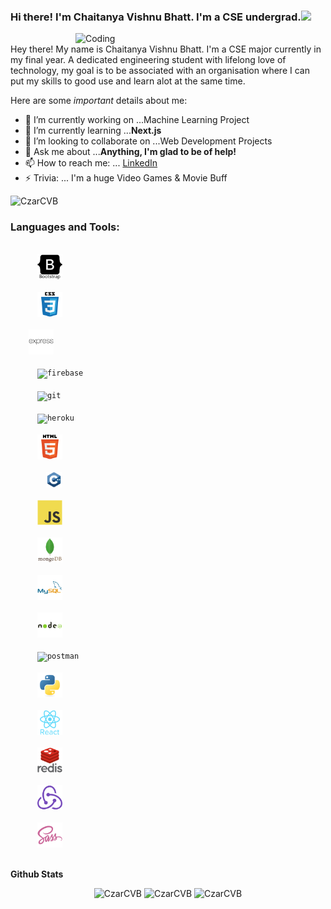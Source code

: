 ### Hi there! I'm Chaitanya Vishnu Bhatt. I'm a CSE undergrad.<img src="https://media.giphy.com/media/hvRJCLFzcasrR4ia7z/giphy.gif" width="25px">
<img align="right" alt="Coding" width="400" src="https://i.gifer.com/VvZ.gif" />
<br />
Hey there! My name is Chaitanya Vishnu Bhatt. I'm a CSE major currently in my final year. A dedicated engineering student with lifelong love of technology, my goal is to be associated with an organisation where I can put my skills to good use and learn alot at the same time. 

Here are some *important* details about me:

- 🔭 I’m currently working on ...Machine Learning Project
- 🌱 I’m currently learning ...**Next.js**
- 👯 I’m looking to collaborate on ...Web Development Projects
- 💬 Ask me about ...**Anything, I'm glad to be of help!**
- 📫 How to reach me: ... [LinkedIn](https://www.linkedin.com/in/chaitanyavishnubhatt/)
- ⚡ Trivia: ... I'm a huge Video Games & Movie Buff 

<p align="left"> <img src="https://komarev.com/ghpvc/?username=CzarCVB&label=Profile%20views&color=0e75b6&style=flat" alt="CzarCVB" /> </p>

<h3 align="left">Languages and Tools:</h3>
<p align="left"> 
<p align="left"> 
    <code> 
      <img src="https://raw.githubusercontent.com/devicons/devicon/master/icons/bootstrap/bootstrap-plain-wordmark.svg" alt="bootstrap" width="40" height="40"/> 
    </code> 
    <code> 
      <img src="https://raw.githubusercontent.com/devicons/devicon/master/icons/css3/css3-original-wordmark.svg" alt="css3" width="40" height="40"/> 
    </code> 
    <code> 
    <img src="https://raw.githubusercontent.com/devicons/devicon/master/icons/express/express-original-wordmark.svg" alt="express" width="40" height="40"/> 
    </code> 
    <code> 
      <img src="https://www.vectorlogo.zone/logos/firebase/firebase-icon.svg" alt="firebase" width="40" height="40"/> 
    </code> 
    <code> 
      <img src="https://www.vectorlogo.zone/logos/git-scm/git-scm-icon.svg" alt="git" width="40" height="40"/> 
    </code> 
    <code> 
      <img src="https://www.vectorlogo.zone/logos/heroku/heroku-icon.svg" alt="heroku" width="40" height="40"/> 
    </code> 
    <code> 
      <img src="https://raw.githubusercontent.com/devicons/devicon/master/icons/html5/html5-original-wordmark.svg" alt="html5" width="40" height="40"/> 
    </code> 
    <code> 
        <img height="25" src="https://raw.githubusercontent.com/github/explore/80688e429a7d4ef2fca1e82350fe8e3517d3494d/topics/cpp/cpp.png">
    </code> 
    <code> 
      <img src="https://raw.githubusercontent.com/devicons/devicon/master/icons/javascript/javascript-original.svg" alt="javascript" width="40" height="40"/> 
    </code> 
    <code>
      <img src="https://raw.githubusercontent.com/devicons/devicon/master/icons/mongodb/mongodb-original-wordmark.svg" alt="mongodb" width="40" height="40"/> 
    </code> 
    <code> 
      <img src="https://raw.githubusercontent.com/devicons/devicon/master/icons/mysql/mysql-original-wordmark.svg" alt="mysql" width="40" height="40"/> 
    </code> 
    <code> 
      <img src="https://raw.githubusercontent.com/devicons/devicon/master/icons/nodejs/nodejs-original-wordmark.svg" alt="nodejs" width="40" height="40"/> 
    </code> 
    <code> 
      <img src="https://www.vectorlogo.zone/logos/getpostman/getpostman-icon.svg" alt="postman" width="40" height="40"/> 
    </code> 
    <code> 
      <img src="https://raw.githubusercontent.com/devicons/devicon/master/icons/python/python-original.svg" alt="python" width="40" height="40"/> 
    </code> 
    <code> 
      <img src="https://raw.githubusercontent.com/devicons/devicon/master/icons/react/react-original-wordmark.svg" alt="react" width="40" height="40"/> 
    </code> 
    <code> 
      <img src="https://raw.githubusercontent.com/devicons/devicon/master/icons/redis/redis-original-wordmark.svg" alt="redis" width="40" height="40"/> 
    </code> 
    <code> 
      <img src="https://raw.githubusercontent.com/devicons/devicon/master/icons/redux/redux-original.svg" alt="redux" width="40" height="40"/> 
    </code> 
    <code> 
      <img src="https://raw.githubusercontent.com/devicons/devicon/master/icons/sass/sass-original.svg" alt="sass" width="40" height="40"/> 
    </code> 
  </p>
</p>

**Github Stats**
<div align="center">
  <img height="180px" src="https://github-readme-stats.vercel.app/api?username=CzarCVB&show_icons=true&theme=gotham" alt="CzarCVB" />  
  <img height="180px" src="https://github-readme-stats.vercel.app/api/top-langs/?username=CzarCVB&layout=compact&show_icons=true&theme=gotham&hide=jupyter%20notebook" alt="CzarCVB" />
  <img height="180px" src="http://github-readme-streak-stats.herokuapp.com?user=CzarCVB&theme=gotham&hide_border=false&date_format=M%20j%5B%2C%20Y%5D" alt="CzarCVB" />
</div>





